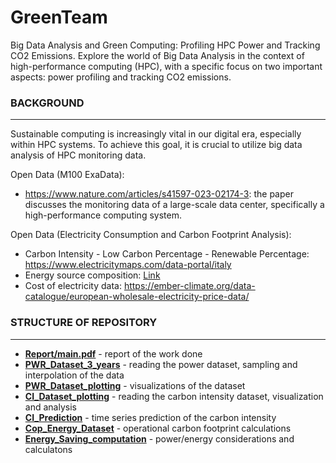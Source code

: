 # GreenTeam
Big Data Analysis and Green Computing: Profiling HPC Power and Tracking CO2 Emissions. Explore the world of Big Data Analysis in the context of high-performance computing (HPC), with a specific focus on two important aspects: power profiling and tracking CO2 emissions.​

### BACKGROUND           
----
Sustainable computing is increasingly vital in our digital era, especially within HPC systems. To achieve this goal, it is crucial to utilize big data analysis of HPC monitoring data.

Open Data (M100 ExaData): 
- https://www.nature.com/articles/s41597-023-02174-3: the paper discusses the monitoring data of a large-scale data center, specifically a high-performance computing system.

Open Data (Electricity Consumption and Carbon Footprint Analysis):
- Carbon Intensity - Low Carbon Percentage - Renewable Percentage: https://www.electricitymaps.com/data-portal/italy 
- Energy source composition: [Link](https://transparency.entsoe.eu/generation/r2/actualGenerationPerProductionType/show?name=&defaultValue=false&viewType=GRAPH&areaType=BZN&atch=false&datepicker-day-offset-select-dv-date-from_input=D&dateTime.dateTime=06.03.2024+00:00%7CCET%7CDAYTIMERANGE&dateTime.endDateTime=06.03.2024+00:00%7CCET%7CDAYTIMERANGE&area.values=CTY%7C10YIT-GRTN-----B!BZN%7C10Y1001A1001A73I&productionType.values=B01&productionType.values=B02&productionType.values=B03&productionType.values=B04&productionType.values=B05&productionType.values=B06&productionType.values=B07&productionType.values=B08&productionType.values=B09&productionType.values=B10&productionType.values=B11&productionType.values=B12&productionType.values=B13&productionType.values=B14&productionType.values=B20&productionType.values=B15&productionType.values=B16&productionType.values=B17&productionType.values=B18&productionType.values=B19&dateTime.timezone=CET_CEST&dateTime.timezone_input=CET+(UTC+1)+/+CEST+(UTC+2) "Link")
- Cost of electricity data: https://ember-climate.org/data-catalogue/european-wholesale-electricity-price-data/

### STRUCTURE OF REPOSITORY     
----
- [**Report/main.pdf**](https://github.com/LSquarzoni/GreenTeam/blob/main/Report/main.pdf "**Report/main.pdf**") - report of the work done
- [**PWR_Dataset_3_years**](https://github.com/LSquarzoni/GreenTeam/blob/main/PWR_Dataset_3_years.ipynb "**PWR_Dataset_3_years**") - reading the power dataset, sampling and interpolation of the data
- [**PWR_Dataset_plotting**](https://github.com/LSquarzoni/GreenTeam/blob/main/PWR_Dataset_plotting.ipynb "**PWR_Dataset_plotting**") - visualizations of the dataset
- [**CI_Dataset_plotting**](https://github.com/LSquarzoni/GreenTeam/blob/main/CI_Dataset_plotting.ipynb "**CI_Dataset_plotting**") - reading the carbon intensity dataset, visualization and analysis
- [**CI_Prediction**](https://github.com/LSquarzoni/GreenTeam/blob/main/CI_Prediction.ipynb "**CI_Prediction**") - time series prediction of the carbon intensity
- [**Cop_Energy_Dataset**](https://github.com/LSquarzoni/GreenTeam/blob/main/Cop_Energy_Dataset.ipynb "**Cop_Energy_Dataset**") - operational carbon footprint calculations
- [**Energy_Saving_computation**](https://github.com/LSquarzoni/GreenTeam/blob/main/Energy_Saving_computation.ipynb "**Energy_Saving_computation**") - power/energy considerations and calculatons 